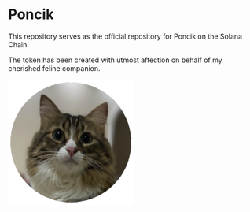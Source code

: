 # Poncik

This repository serves as the official repository for Poncik on the Solana Chain. 

The token has been created with utmost affection on behalf of my cherished feline companion.

![Poncik](/Logo256.png?raw=true "Employee Data title")


